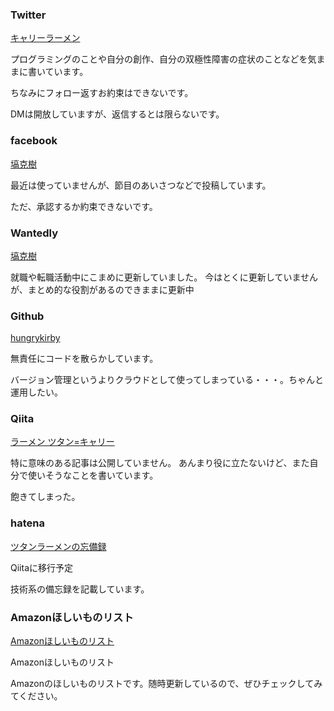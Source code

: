 ### Twitter

<a href="https://twitter.com/hungrykirby" target="_blank">キャリーラーメン</a>

プログラミングのことや自分の創作、自分の双極性障害の症状のことなどを気ままに書いています。

ちなみにフォロー返すお約束はできないです。

DMは開放していますが、返信するとは限らないです。

### facebook

<a href="https://www.facebook.com/hungrykirby" target="_blank">塙克樹</a>

最近は使っていませんが、節目のあいさつなどで投稿しています。

ただ、承認するか約束できないです。

### Wantedly

<a href="https://www.wantedly.com/users/10827164" target="_blank">塙克樹</a>

就職や転職活動中にこまめに更新していました。
今はとくに更新していませんが、まとめ的な役割があるのできままに更新中

### Github

<a href="https://github.com/hungrykirby" target="_blank">hungrykirby</a>

無責任にコードを散らかしています。

バージョン管理というよりクラウドとして使ってしまっている・・・。ちゃんと運用したい。

### Qiita

<a href="https://qiita.com/hungrykirby" target="_blank">ラーメン ツタン=キャリー</a>

特に意味のある記事は公開していません。
あんまり役に立たないけど、また自分で使いそうなことを書いています。

飽きてしまった。

### hatena

<a href="http://hungrykirby.hatenablog.com/" target="_blank">ツタンラーメンの忘備録</a>

Qiitaに移行予定

技術系の備忘録を記載しています。

### Amazonほしいものリスト

<a href="https://www.amazon.jp/hz/wishlist/ls/1Y7A9RT6WE583?ref_=wl_share" target="_blank">Amazonほしいものリスト</a>

Amazonほしいものリスト

Amazonのほしいものリストです。随時更新しているので、ぜひチェックしてみてください。
